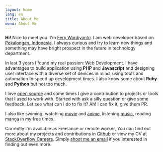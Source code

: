 ```yaml
---
layout: home
lang: en
title: About Me
menu: About Me
---
```

**Hi!** Nice to meet you. I'm [Fery Wardiyanto](https://google.com/?s=Fery+Wardiyanto). I am web developer based on [Pekalongan, Indonesia](https://www.google.co.id/maps/place/Pekalongan,Indonesia/). I always curious and try to learn new things and something may have bright prospect in the future in technology department.

In last 3 years I found my real passion: Web Development. I have advantages to build application using __PHP__ and __Javascript__ and designing user interface with a diverse set of devices in mind, using tools and automation to speed up development times. I also know some about __Ruby__ and __Python__ but not too much.

I love [open source](https://github.com/feryardiant) and some times I give a contribution to projects or tools that I used to work with. Started with ask a silly question or give some feedback. Let see what can I do to fix it? Ah! I can fix it, give them PR.

I also like swiming, watching [movie](https://trakt.tv/users/feryardiant) and [anime](https://myanimelist.net/animelist/feryardiant), listening [music](https://soundcloud.com/feryardiant), reading [manga](https://myanimelist.net/mangalist/feryardiant) in my free times.

Currently I'm available as Freelance or remote worker, You can find out more about my projects and contributions in [Github](https://github.com/feryardiant) or view my CV at [StackOverflow Careers](https://careers.stackoverflow.com/feryardiant). Simply [shoot me an email](/#contact) if you interested in finding out even more.
